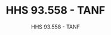 ---
layout: resources-landing
title: "HHS 93.558 - TANF"
subtitle: "HHS 93.558 - TANF"
doc-link: ../assets/files/HHS 93.558 - TANF ADD2.pdf
filters: federal-financial-assistance coffa compliance-supplement 2021
fiscal_year: 2021
---